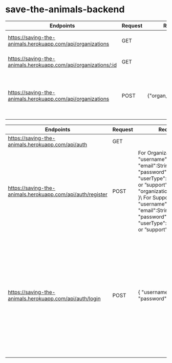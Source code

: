 # save-the-animals-backend

| Endpoints                                                      | Request | Required                | Response                                                                                              |
|----------------------------------------------------------------|---------|-------------------------|-------------------------------------------------------------------------------------------------------|
| https://saving-the-animals.herokuapp.com/api/organizations     | GET     |                         | The whole list of Organizations                                                                       |
| https://saving-the-animals.herokuapp.com/api/organizations/:id | GET     |                         | {"id": Integer, "organ_name": String}                                                               |
| https://saving-the-animals.herokuapp.com/api/organizations     | POST    | {"organ_name":String} | {"message": "Added organization", "organization": {"Id": Integer,    "organ_name": String    } } |



| Endpoints                                                  | Request | Required                                                                                                                                                                                                                                                      | Response                                                                                                                                                                                                                                                           |
|------------------------------------------------------------|---------|---------------------------------------------------------------------------------------------------------------------------------------------------------------------------------------------------------------------------------------------------------------|--------------------------------------------------------------------------------------------------------------------------------------------------------------------------------------------------------------------------------------------------------------------|
| https://saving-the-animals.herokuapp.com/api/auth          | GET     |                                                                                                                                                                                                                                                               | The whole list of users                                                                                                                                                                                                                                            |
| https://saving-the-animals.herokuapp.com/api/auth/register | POST    | For Organization: { "username":String, "email":String, "password":String, "userType":"organization" or ”support”, "organization_id":Integer }\  For Support: { "username":String, "email":String, "password":String, "userType":"organization" or ”support” } | { "message": "Account created!" }                                                                                                                                                                                                                                  |
| https://saving-the-animals.herokuapp.com/api/auth/login    | POST    | { "username":String, "password":String }                                                                                                                                                                                                                      | For Organization: { "message": "Hi! username", "token": String, "username": String, "userType": "organization", "organ_name": String, “organ_id”:Integer }\  For Support: { "message": "Hi! username", "token": String, "username": String, "userType": "support" } |